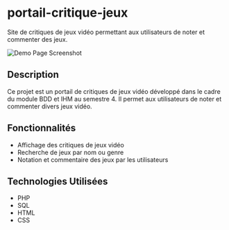 # portail-critique-jeux

Site de critiques de jeux vidéo permettant aux utilisateurs de noter et commenter des jeux.

![Demo Page Screenshot](path_to_your_image/demo_screenshot.png)

## Description

Ce projet est un portail de critiques de jeux vidéo développé dans le cadre du module BDD et IHM au semestre 4. Il permet aux utilisateurs de noter et commenter divers jeux vidéo.

## Fonctionnalités

- Affichage des critiques de jeux vidéo
- Recherche de jeux par nom ou genre
- Notation et commentaire des jeux par les utilisateurs

## Technologies Utilisées

- PHP
- SQL
- HTML
- CSS
